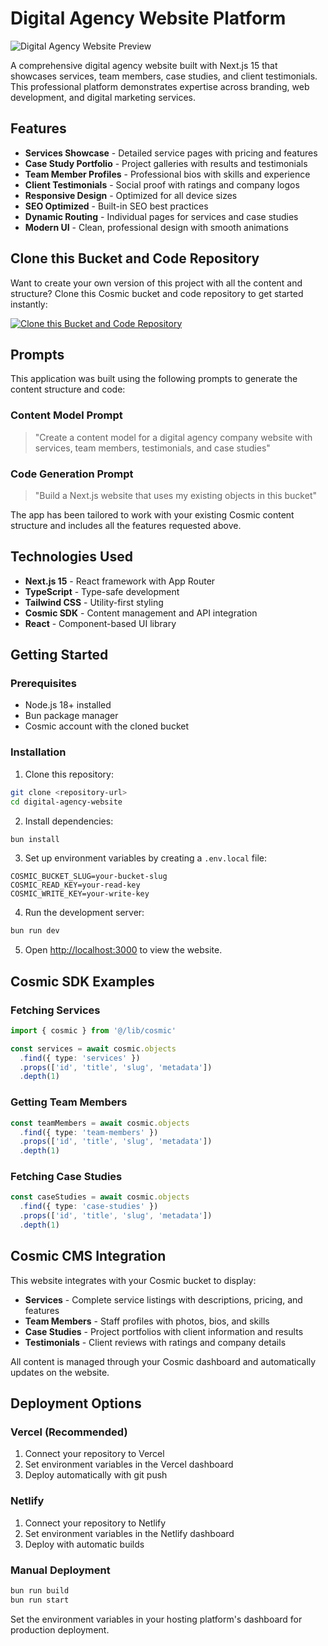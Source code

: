 # Digital Agency Website Platform

![Digital Agency Website Preview](https://imgix.cosmicjs.com/0545ead0-73ad-11f0-a051-23c10f41277a-photo-1561070791-2526d30994b5-1754584739708.jpg?w=1200&h=300&fit=crop&auto=format,compress)

A comprehensive digital agency website built with Next.js 15 that showcases services, team members, case studies, and client testimonials. This professional platform demonstrates expertise across branding, web development, and digital marketing services.

## Features

- **Services Showcase** - Detailed service pages with pricing and features
- **Case Study Portfolio** - Project galleries with results and testimonials
- **Team Member Profiles** - Professional bios with skills and experience
- **Client Testimonials** - Social proof with ratings and company logos
- **Responsive Design** - Optimized for all device sizes
- **SEO Optimized** - Built-in SEO best practices
- **Dynamic Routing** - Individual pages for services and case studies
- **Modern UI** - Clean, professional design with smooth animations

## Clone this Bucket and Code Repository

Want to create your own version of this project with all the content and structure? Clone this Cosmic bucket and code repository to get started instantly:

[![Clone this Bucket and Code Repository](https://img.shields.io/badge/Clone%20this%20Bucket-29abe2?style=for-the-badge&logo=cosmic&logoColor=white)](https://app.cosmic-staging.com/projects/new?clone_bucket=6894d5d8d88e61992bc79baf&clone_repository=6894d77ed88e61992bc79bd3)

## Prompts

This application was built using the following prompts to generate the content structure and code:

### Content Model Prompt

> "Create a content model for a digital agency company website with services, team members, testimonials, and case studies"

### Code Generation Prompt

> "Build a Next.js website that uses my existing objects in this bucket"

The app has been tailored to work with your existing Cosmic content structure and includes all the features requested above.

## Technologies Used

- **Next.js 15** - React framework with App Router
- **TypeScript** - Type-safe development
- **Tailwind CSS** - Utility-first styling
- **Cosmic SDK** - Content management and API integration
- **React** - Component-based UI library

## Getting Started

### Prerequisites

- Node.js 18+ installed
- Bun package manager
- Cosmic account with the cloned bucket

### Installation

1. Clone this repository:
```bash
git clone <repository-url>
cd digital-agency-website
```

2. Install dependencies:
```bash
bun install
```

3. Set up environment variables by creating a `.env.local` file:
```env
COSMIC_BUCKET_SLUG=your-bucket-slug
COSMIC_READ_KEY=your-read-key
COSMIC_WRITE_KEY=your-write-key
```

4. Run the development server:
```bash
bun run dev
```

5. Open [http://localhost:3000](http://localhost:3000) to view the website.

## Cosmic SDK Examples

### Fetching Services
```typescript
import { cosmic } from '@/lib/cosmic'

const services = await cosmic.objects
  .find({ type: 'services' })
  .props(['id', 'title', 'slug', 'metadata'])
  .depth(1)
```

### Getting Team Members
```typescript
const teamMembers = await cosmic.objects
  .find({ type: 'team-members' })
  .props(['id', 'title', 'slug', 'metadata'])
  .depth(1)
```

### Fetching Case Studies
```typescript
const caseStudies = await cosmic.objects
  .find({ type: 'case-studies' })
  .props(['id', 'title', 'slug', 'metadata'])
  .depth(1)
```

## Cosmic CMS Integration

This website integrates with your Cosmic bucket to display:

- **Services** - Complete service listings with descriptions, pricing, and features
- **Team Members** - Staff profiles with photos, bios, and skills
- **Case Studies** - Project portfolios with client information and results
- **Testimonials** - Client reviews with ratings and company details

All content is managed through your Cosmic dashboard and automatically updates on the website.

## Deployment Options

### Vercel (Recommended)
1. Connect your repository to Vercel
2. Set environment variables in the Vercel dashboard
3. Deploy automatically with git push

### Netlify
1. Connect your repository to Netlify
2. Set environment variables in the Netlify dashboard
3. Deploy with automatic builds

### Manual Deployment
```bash
bun run build
bun run start
```

Set the environment variables in your hosting platform's dashboard for production deployment.
<!-- README_END -->